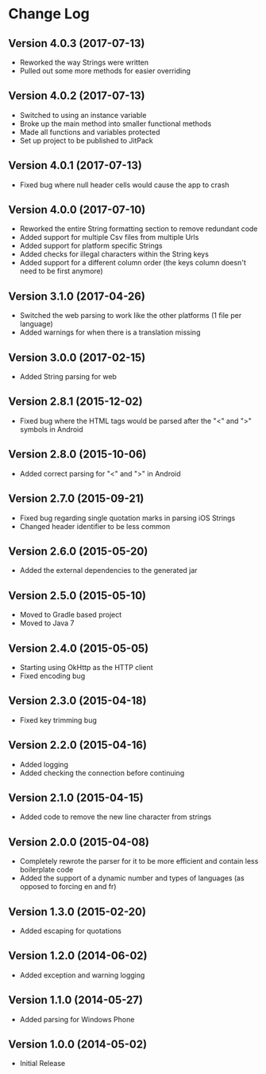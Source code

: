 # Change Log

## Version 4.0.3 (2017-07-13)
* Reworked the way Strings were written 
* Pulled out some more methods for easier overriding

## Version 4.0.2 (2017-07-13)
* Switched to using an instance variable
* Broke up the main method into smaller functional methods
* Made all functions and variables protected 
* Set up project to be published to JitPack

## Version 4.0.1 (2017-07-13)
* Fixed bug where null header cells would cause the app to crash

## Version 4.0.0 (2017-07-10)
* Reworked the entire String formatting section to remove redundant code
* Added support for multiple Csv files from multiple Urls
* Added support for platform specific Strings
* Added checks for illegal characters within the String keys
* Added support for a different column order (the keys column doesn't need to be first anymore) 

## Version 3.1.0 (2017-04-26)
* Switched the web parsing to work like the other platforms (1 file per language) 
* Added warnings for when there is a translation missing

## Version 3.0.0 (2017-02-15)
* Added String parsing for web

## Version 2.8.1 (2015-12-02)
* Fixed bug where the HTML tags would be parsed after the "<" and ">" symbols in Android

## Version 2.8.0 (2015-10-06)
* Added correct parsing for "<" and ">" in Android

## Version 2.7.0 (2015-09-21)
* Fixed bug regarding single quotation marks in parsing iOS Strings
* Changed header identifier to be less common 

## Version 2.6.0 (2015-05-20)
* Added the external dependencies to the generated jar

## Version 2.5.0 (2015-05-10)
* Moved to Gradle based project
* Moved to Java 7

## Version 2.4.0 (2015-05-05)
* Starting using OkHttp as the HTTP client
* Fixed encoding bug

## Version 2.3.0 (2015-04-18)
* Fixed key trimming bug

## Version 2.2.0 (2015-04-16)
* Added logging
* Added checking the connection before continuing

## Version 2.1.0 (2015-04-15)
* Added code to remove the new line character from strings

## Version 2.0.0 (2015-04-08)
* Completely rewrote the parser for it to be more efficient and contain less boilerplate code
* Added the support of a dynamic number and types of languages (as opposed to forcing en and fr)

## Version 1.3.0 (2015-02-20)
* Added escaping for quotations

## Version 1.2.0 (2014-06-02)
* Added exception and warning logging

## Version 1.1.0 (2014-05-27)
* Added parsing for Windows Phone

## Version 1.0.0 (2014-05-02)
* Initial Release